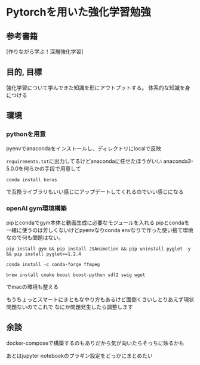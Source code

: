 # Pytorchを用いた強化学習勉強
## 参考書籍
[作りながら学ぶ！深層強化学習]

## 目的, 目標
強化学習について学んできた知識を形にアウトプットする。
体系的な知識を身につける

## 環境
### pythonを用意
pyenvでanacondaをインストールし、ディレクトリにlocalで反映

`requirements.txt`に出力してるけどanacondaに任せたほうがいい
anaconda3-5.0.0を何らかの手段で用意して

```
conda install keras
```
で互換ライブラリもいい感じにアップデートしてくれるのでいい感じになる

### openAI gym環境構築

pipとcondaでgym本体と動画生成に必要なモジュールを入れる
pipとcondaを一緒に使うのは芳しくないけどpyenvなりconda envなりで作った使い捨て環境なので何も問題はない。
```
pip install gym && pip install JSAnimetion && pip uninstall pyglet -y && pip install pyglet==1.2.4
```

```
conda install -c conda-forge ffmpeg
```

```
brew install cmake boost boost-python sdl2 swig wget
```
でmacの環境も整える

もうちょっとスマートにまともなやり方もあるけど面倒くさいしとりあえず現状問題ないのでこれで
なにか問題発生したら調整します


## 余談
docker-composeで構築するのもありだから気が向いたらそっちに映るかも

あとはjupyter notebookのプラギン設定をどっかにまとめたい
